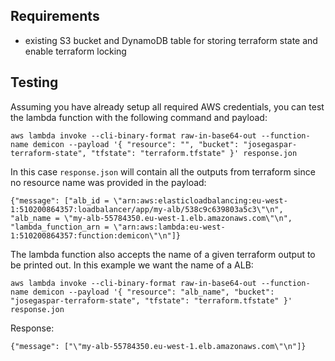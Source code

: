 ## Requirements

- existing S3 bucket and DynamoDB table for storing terraform state and enable terraform locking

## Testing

Assuming you have already setup all required AWS credentials, you can test the lambda function with the following command and payload:

```
aws lambda invoke --cli-binary-format raw-in-base64-out --function-name demicon --payload '{ "resource": "", "bucket": "josegaspar-terraform-state", "tfstate": "terraform.tfstate" }' response.jon
```

In this case `response.json` will contain all the outputs from terraform since no resource name was provided in the payload:

```
{"message": ["alb_id = \"arn:aws:elasticloadbalancing:eu-west-1:510200864357:loadbalancer/app/my-alb/538c9c639803a5c3\"\n", "alb_name = \"my-alb-55784350.eu-west-1.elb.amazonaws.com\"\n", "lambda_function_arn = \"arn:aws:lambda:eu-west-1:510200864357:function:demicon\"\n"]}
```

The lambda function also accepts the name of a given terraform output to be printed out. In this example we want the name of a ALB:

```
aws lambda invoke --cli-binary-format raw-in-base64-out --function-name demicon --payload '{ "resource": "alb_name", "bucket": "josegaspar-terraform-state", "tfstate": "terraform.tfstate" }' response.jon
```

Response:

```
{"message": ["\"my-alb-55784350.eu-west-1.elb.amazonaws.com\"\n"]}
```
